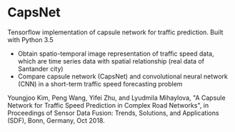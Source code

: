 # CapsNet
Tensorflow implementation of capsule network for traffic prediction.
Built with Python 3.5

- Obtain spatio-temporal image representation of traffic speed data, which are time series data with spatial relationship (real data of Santander city)
- Compare capsule network (CapsNet) and convolutional neural network (CNN) in a short-term traffic speed forecasting problem

Youngjoo Kim, Peng Wang, Yifei Zhu, and Lyudmila Mihaylova, "A Capsule Network for Traffic Speed Prediction in Complex Road Networks", in Proceedings of Sensor Data Fusion: Trends, Solutions, and Applications (SDF), Bonn, Germany, Oct 2018.
